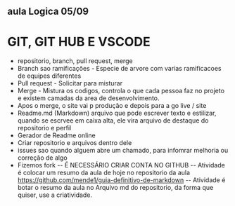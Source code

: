 ## aula Logica 05/09
# GIT, GIT HUB E VSCODE
- repositorio, branch, pull request, merge
- Branch sao ramificações - Especie de arvore com varias ramificacoes de equipes diferentes
- Pull request - Solicitar para misturar
- Merge - Mistura os codigos, controla o que cada pessoa faz no projeto e existem camadas da
area de desenvolvimento.
- Apos o merge, o site vai p produção e depois para a go live / site
- Readme.md (Markdown) arquivo que pode escrever texto e estilizar, quando se escrvee em
caixa alta, ele vira arquivo de destaque do repositorio e perfil
- Gerador de Readme online
- Criar repositorio e arquivos dentro dele
- issues sao quando alguem abre um chamado, para infomrar melhoria ou correção de algo
- Fizemos fork
-- É NECESSÁRIO CRIAR CONTA NO GITHUB
-- Atividade é colocar um resumo da aula de hoje no repositorio da aula
https://github.com/mende1/guia-definitivo-de-markdown
-- Atividade é botar o resumo da aula no Arquivo md do repositorio, da forma que quiser, use a
criatividade.